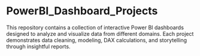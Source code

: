 # PowerBI_Dashboard_Projects
This repository contains a collection of interactive Power BI dashboards designed to analyze and visualize data from different domains. Each project demonstrates data cleaning, modeling, DAX calculations, and storytelling through insightful reports.
